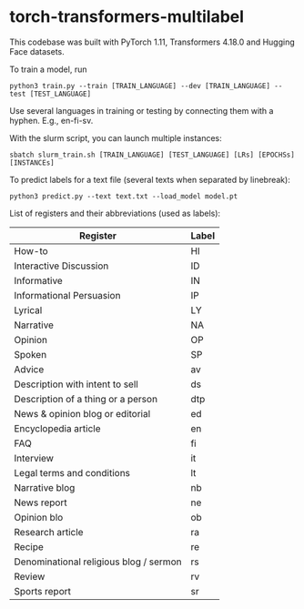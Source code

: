 # torch-transformers-multilabel

This codebase was built with PyTorch 1.11, Transformers 4.18.0 and Hugging Face datasets. 

To train a model, run

    python3 train.py --train [TRAIN_LANGUAGE] --dev [TRAIN_LANGUAGE] --test [TEST_LANGUAGE]
    
Use several languages in training or testing by connecting them with a hyphen. E.g., en-fi-sv.
  
With the slurm script, you can launch multiple instances:

    sbatch slurm_train.sh [TRAIN_LANGUAGE] [TEST_LANGUAGE] [LRs] [EPOCHSs] [INSTANCEs]

To predict labels for a text file (several texts when separated by linebreak):
    
    python3 predict.py --text text.txt --load_model model.pt

List of registers and their abbreviations (used as labels):

| Register                           | Label         |
|------------------------------------|--------------|
| How-to                             | HI           |
| Interactive Discussion             | ID           |
| Informative                      | IN           |
| Informational Persuasion           | IP           |
| Lyrical                            | LY           |
| Narrative                          | NA           |
| Opinion                            | OP           |
| Spoken                             | SP           |
| Advice                             | av           |
| Description with intent to sell    | ds           |
| Description of a thing or a person | dtp          |
| News & opinion blog or editorial   | ed           |
| Encyclopedia article               | en           |
| FAQ                                | fi           |
| Interview                          | it           |
| Legal terms and conditions         | lt           |
| Narrative blog                     | nb           |
| News report                        | ne           |
| Opinion blo                        | ob           |
| Research article                   | ra           |
| Recipe                             | re           |
| Denominational religious blog / sermon | rs           |
| Review                             | rv           |
| Sports report                      | sr           |
